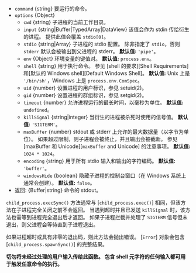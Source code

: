 <!-- YAML
added: v0.11.12
changes:
  - version: v10.10.0
    pr-url: https://github.com/nodejs/node/pull/22409
    description: 选项 `input` 可以是任何 `TypedArray` 或 `DataView`。
  - version: v8.8.0
    pr-url: https://github.com/nodejs/node/pull/15380
    description: 支持 `windowsHide` 选项。
  - version: v8.0.0
    pr-url: https://github.com/nodejs/node/pull/10653
    description: 选项 `input` 可以是 `Uint8Array`。
-->

* `command` {string} 要运行的命令。
* `options` {Object}
  * `cwd` {string} 子进程的当前工作目录。
  * `input` {string|Buffer|TypedArray|DataView} 该值会作为 stdin 传给衍生的进程。
    提供此值会覆盖 `stdio[0]`。
  * `stdio` {string|Array} 子进程的 stdio 配置。
    除非指定了 `stdio`，否则 `stderr` 默认会被输出到父进程的 stderr。
    **默认值:** `'pipe'`。
  * `env` {Object} 环境变量的键值对。
    **默认值:** `process.env`。
  * `shell` {string} 用于执行命令。
    参见 [shell 的要求][Shell Requirements]和[默认的 Windows shell][Default Windows Shell]。
    **默认值:** Unix 上是 `'/bin/sh'`，Windows 上是 `process.env.ComSpec`。
  * `uid` {number} 设置进程的用户标识，参见 setuid(2)。
  * `gid` {number} 设置进程的群组标识，参见 setgid(2)。
  * `timeout` {number} 允许进程运行的最长时间，以毫秒为单位。
    **默认值:** `undefined`。
  * `killSignal` {string|integer} 当衍生的进程被杀死时使用的信号值。
    **默认值:** `'SIGTERM'`。
  * `maxBuffer` {number} stdout 或 stderr 上允许的最大数据量（以字节为单位）。
    如果超过限制，则子进程会被终止，并且输出会被截断。
    参见 [maxBuffer 和 Unicode][`maxBuffer` and Unicode] 的注意事项。
    **默认值:** `1024 * 1024`。
  * `encoding` {string} 用于所有 stdio 输入和输出的字符编码。
    **默认值:** `'buffer'`。
  * `windowsHide` {boolean} 隐藏子进程的控制台窗口（在 Windows 系统上通常会创建）。
    **默认值:** `false`。
* 返回: {Buffer|string} 命令的 stdout。

`child_process.execSync()` 方法通常与 [`child_process.exec()`] 相同，但该方法在子进程完全关闭之前不会返回。
当遇到超时并且已发送 `killSignal` 时，该方法也需等到进程完全退出后才返回。
如果子进程拦截并处理了 `SIGTERM` 信号但未退出，则父进程会等待直到子进程退出。

如果进程超时或具有非零的退出码，则此方法会抛出错误。 
[`Error`] 对象会包含 [`child_process.spawnSync()`] 的完整结果。

**切勿将未经过处理的用户输入传给此函数。
包含 shell 元字符的任何输入都可用于触发任意命令的执行。**

